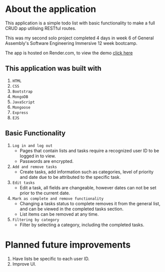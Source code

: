 # About the application
This application is a simple todo list with basic functionality to make a full CRUD app utilising RESTful routes.

This was my second solo project completed 4 days in week 6 of General Assembly's Software Engineering Immersive 12 week bootcamp.

The app is hosted on Render.com, to view the demo [click here](https://to-do-list-toj7.onrender.com/login)

## This application was built with
1. `HTML`
2. `CSS`
3. `Bootstrap`
4. `MongoDB`
5. `JavaScript`
6. `Mongoose`
7. `Express`
8. `EJS`

## Basic Functionality
1. `Log in and log out`
    - Pages that contain lists and tasks require a recognized user ID to be logged in to view.
    - Passwords are encrypted.
2. `Add and remove tasks`
    - Create tasks, add information such as categories, level of priority and date due to be attributed to the specific task.
3. `Edit tasks`
    - Edit a task, all fields are changeable, however dates can not be set prior to the current date.
3. `Mark as complete and remove functionality`
    - Changing a tasks status to complete removes it from the general list, and can be viewed in the completed tasks section.
    - List items can be removed at any time.
4. `Filtering by category`
    - Filter by selecting a category, including the completed tasks.


# Planned future improvements

1. Have lists be specific to each user ID.
2. Improve UI.

